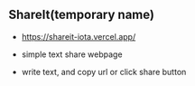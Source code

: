 ## ShareIt(temporary name)

* https://shareit-iota.vercel.app/

* simple text share webpage

* write text, and copy url or click share button


